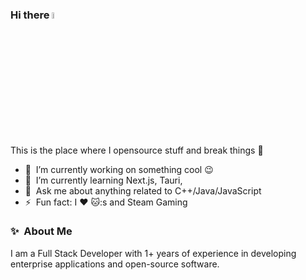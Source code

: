 ### Hi there <a href="https://www.gautamkrishnar.com/"><img src="https://media.giphy.com/media/hvRJCLFzcasrR4ia7z/giphy.gif" width="5%"></a>
This is the place where I opensource stuff and break things :rofl:

- 🔭 &nbsp;I’m currently working on something cool :wink:
- 🌱 &nbsp;I’m currently learning Next.js, Tauri,
- 💬 &nbsp;Ask me about anything related to C++/Java/JavaScript
- ⚡ &nbsp;Fun fact: I :heart: 🐱:s and Steam Gaming

### ✨&nbsp; About Me

I am a Full Stack Developer with 1+ years of experience in developing enterprise applications and open-source software.


